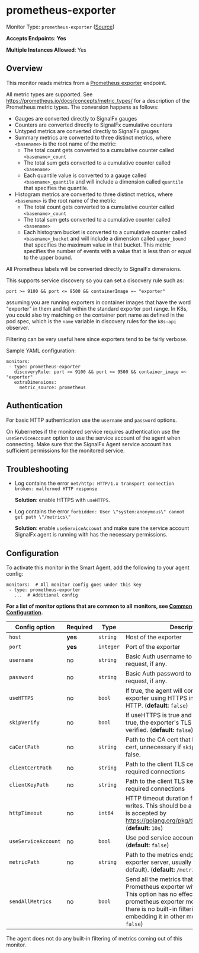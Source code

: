 <!--- GENERATED BY gomplate from scripts/docs/templates/monitor-page.md.tmpl --->

# prometheus-exporter

Monitor Type: `prometheus-exporter` ([Source](https://github.com/signalfx/signalfx-agent/tree/master/pkg/monitors/prometheusexporter))

**Accepts Endpoints**: **Yes**

**Multiple Instances Allowed**: Yes

## Overview

This monitor reads metrics from a [Prometheus
exporter](https://prometheus.io/docs/instrumenting/exporters/) endpoint.

All metric types are supported.  See
https://prometheus.io/docs/concepts/metric_types/ for a description of the
Prometheus metric types.  The conversion happens as follows:

 - Gauges are converted directly to SignalFx gauges
 - Counters are converted directly to SignalFx cumulative counters
 - Untyped metrics are converted directly to SignalFx gauges
 - Summary metrics are converted to three distinct metrics, where
   `<basename>` is the root name of the metric:
   - The total count gets converted to a cumulative counter called `<basename>_count`
   - The total sum gets converted to a cumulative counter called `<basename>`
   - Each quantile value is converted to a gauge called
     `<basename>_quantile` and will include a dimension called `quantile` that
     specifies the quantile.
 - Histogram metrics are converted to three distinct metrics, where
   `<basename>` is the root name of the metric:
   - The total count gets converted to a cumulative counter called `<basename>_count`
   - The total sum gets converted to a cumulative counter called `<basename>`
   - Each histogram bucket is converted to a cumulative counter called
     `<basename>_bucket` and will include a dimension called `upper_bound` that
     specifies the maximum value in that bucket.  This metric specifies the
     number of events with a value that is less than or equal to the upper
     bound.

All Prometheus labels will be converted directly to SignalFx dimensions.

This supports service discovery so you can set a discovery rule such as:

`port >= 9100 && port <= 9500 && containerImage =~ "exporter"`

assuming you are running exporters in container images that have the word
"exporter" in them and fall within the standard exporter port range.  In
K8s, you could also try matching on the container port name as defined in
the pod spec, which is the `name` variable in discovery rules for the
`k8s-api` observer.

Filtering can be very useful here since exporters tend to be fairly verbose.

Sample YAML configuration:

```
monitors:
 - type: prometheus-exporter
   discoveryRule: port >= 9100 && port <= 9500 && container_image =~ "exporter"
   extraDimensions:
     metric_source: prometheus
```

## Authentication
For basic HTTP authentication use the `username` and `password` options.

On Kubernetes if the monitored service requires authentication use the `useServiceAccount`
option to use the service account of the agent when connecting. Make sure that the
SignalFx Agent service account has sufficient permissions for the monitored service.

## Troubleshooting
* Log contains the error `net/http: HTTP/1.x transport connection broken: malformed HTTP response`

    **Solution**: enable HTTPS with `useHTTPS`.

* Log contains the error `forbidden: User \"system:anonymous\" cannot get path \"/metrics\"`

    **Solution**: enable `useServiceAccount` and make sure the service account SignalFx agent
    is running with has the necessary permissions.


## Configuration

To activate this monitor in the Smart Agent, add the following to your
agent config:

```
monitors:  # All monitor config goes under this key
 - type: prometheus-exporter
   ...  # Additional config
```

**For a list of monitor options that are common to all monitors, see [Common
Configuration](../monitor-config.md#common-configuration).**


| Config option | Required | Type | Description |
| --- | --- | --- | --- |
| `host` | **yes** | `string` | Host of the exporter |
| `port` | **yes** | `integer` | Port of the exporter |
| `username` | no | `string` | Basic Auth username to use on each request, if any. |
| `password` | no | `string` | Basic Auth password to use on each request, if any. |
| `useHTTPS` | no | `bool` | If true, the agent will connect to the exporter using HTTPS instead of plain HTTP. (**default:** `false`) |
| `skipVerify` | no | `bool` | If useHTTPS is true and this option is also true, the exporter's TLS cert will not be verified. (**default:** `false`) |
| `caCertPath` | no | `string` | Path to the CA cert that has signed the TLS cert, unnecessary if `skipVerify` is set to false. |
| `clientCertPath` | no | `string` | Path to the client TLS cert to use for TLS required connections |
| `clientKeyPath` | no | `string` | Path to the client TLS key to use for TLS required connections |
| `httpTimeout` | no | `int64` | HTTP timeout duration for both read and writes. This should be a duration string that is accepted by https://golang.org/pkg/time/#ParseDuration (**default:** `10s`) |
| `useServiceAccount` | no | `bool` | Use pod service account to authenticate. (**default:** `false`) |
| `metricPath` | no | `string` | Path to the metrics endpoint on the exporter server, usually `/metrics` (the default). (**default:** `/metrics`) |
| `sendAllMetrics` | no | `bool` | Send all the metrics that come out of the Prometheus exporter without any filtering.  This option has no effect when using the prometheus exporter monitor directly since there is no built-in filtering, only when embedding it in other monitors. (**default:** `false`) |



The agent does not do any built-in filtering of metrics coming out of this
monitor.


